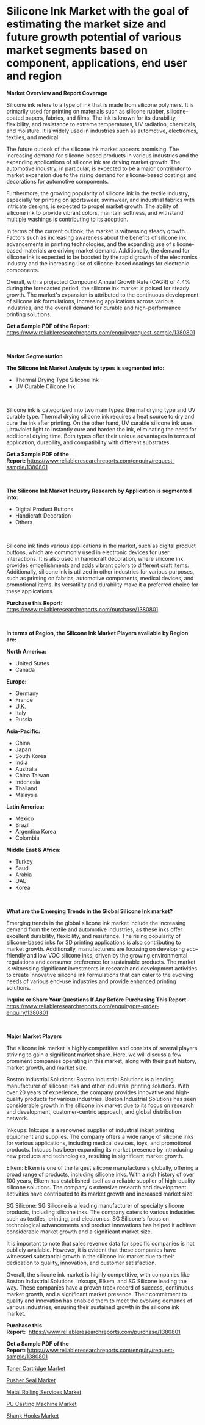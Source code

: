<p><h1>Silicone Ink Market with the goal of estimating the market size and future growth potential of various market segments based on component, applications, end user and region</h1></p><p><strong>Market Overview and Report Coverage</strong></p>
<p><p>Silicone ink refers to a type of ink that is made from silicone polymers. It is primarily used for printing on materials such as silicone rubber, silicone-coated papers, fabrics, and films. The ink is known for its durability, flexibility, and resistance to extreme temperatures, UV radiation, chemicals, and moisture. It is widely used in industries such as automotive, electronics, textiles, and medical.</p><p>The future outlook of the silicone ink market appears promising. The increasing demand for silicone-based products in various industries and the expanding applications of silicone ink are driving market growth. The automotive industry, in particular, is expected to be a major contributor to market expansion due to the rising demand for silicone-based coatings and decorations for automotive components.</p><p>Furthermore, the growing popularity of silicone ink in the textile industry, especially for printing on sportswear, swimwear, and industrial fabrics with intricate designs, is expected to propel market growth. The ability of silicone ink to provide vibrant colors, maintain softness, and withstand multiple washings is contributing to its adoption.</p><p>In terms of the current outlook, the market is witnessing steady growth. Factors such as increasing awareness about the benefits of silicone ink, advancements in printing technologies, and the expanding use of silicone-based materials are driving market demand. Additionally, the demand for silicone ink is expected to be boosted by the rapid growth of the electronics industry and the increasing use of silicone-based coatings for electronic components.</p><p>Overall, with a projected Compound Annual Growth Rate (CAGR) of 4.4% during the forecasted period, the silicone ink market is poised for steady growth. The market's expansion is attributed to the continuous development of silicone ink formulations, increasing applications across various industries, and the overall demand for durable and high-performance printing solutions.</p></p>
<p><strong>Get a Sample PDF of the Report:</strong> <a href="https://www.reliableresearchreports.com/enquiry/request-sample/1380801">https://www.reliableresearchreports.com/enquiry/request-sample/1380801</a></p>
<p>&nbsp;</p>
<p><strong>Market Segmentation</strong></p>
<p><strong>The Silicone Ink Market Analysis by types is segmented into:</strong></p>
<p><ul><li>Thermal Drying Type Silicone Ink</li><li>UV Curable Cilicone Ink</li></ul></p>
<p>&nbsp;</p>
<p><p>Silicone ink is categorized into two main types: thermal drying type and UV curable type. Thermal drying silicone ink requires a heat source to dry and cure the ink after printing. On the other hand, UV curable silicone ink uses ultraviolet light to instantly cure and harden the ink, eliminating the need for additional drying time. Both types offer their unique advantages in terms of application, durability, and compatibility with different substrates.</p></p>
<p><strong>Get a Sample PDF of the Report:</strong>&nbsp;<a href="https://www.reliableresearchreports.com/enquiry/request-sample/1380801">https://www.reliableresearchreports.com/enquiry/request-sample/1380801</a></p>
<p>&nbsp;</p>
<p><strong>The Silicone Ink Market Industry Research by Application is segmented into:</strong></p>
<p><ul><li>Digital Product Buttons</li><li>Handicraft Decoration</li><li>Others</li></ul></p>
<p>&nbsp;</p>
<p><p>Silicone ink finds various applications in the market, such as digital product buttons, which are commonly used in electronic devices for user interactions. It is also used in handicraft decoration, where silicone ink provides embellishments and adds vibrant colors to different craft items. Additionally, silicone ink is utilized in other industries for various purposes, such as printing on fabrics, automotive components, medical devices, and promotional items. Its versatility and durability make it a preferred choice for these applications.</p></p>
<p><strong>Purchase this Report:</strong>&nbsp; <a href="https://www.reliableresearchreports.com/purchase/1380801">https://www.reliableresearchreports.com/purchase/1380801</a></p>
<p>&nbsp;</p>
<p><strong>In terms of Region, the Silicone Ink Market Players available by Region are:</strong></p>
<p>
    <p> <strong> North America: </strong>
        <ul>
            <li>United States</li>
            <li>Canada</li>
        </ul>
        </p> 
    <p> <strong> Europe: </strong>
        <ul>
            <li>Germany</li>
            <li>France</li>
            <li>U.K.</li>
            <li>Italy</li>
            <li>Russia</li>
        </ul>
        </p> 
    <p> <strong> Asia-Pacific: </strong>
        <ul>
            <li>China</li>
            <li>Japan</li>
            <li>South Korea</li>
            <li>India</li>
            <li>Australia</li>
            <li>China Taiwan</li>
            <li>Indonesia</li>
            <li>Thailand</li>
            <li>Malaysia</li>
        </ul>
        </p> 
    <p> <strong> Latin America: </strong>
        <ul>
            <li>Mexico</li>
            <li>Brazil</li>
            <li>Argentina Korea</li>
            <li>Colombia</li>
        </ul>
        </p> 
    <p> <strong> Middle East & Africa: </strong>
        <ul>
            <li>Turkey</li>
            <li>Saudi</li>
            <li>Arabia</li>
            <li>UAE</li>
            <li>Korea</li>
        </ul>
    </p>
    </p>
<p>&nbsp;</p>
<p><strong>What are the Emerging Trends in the Global Silicone Ink market?</strong></p>
<p><p>Emerging trends in the global silicone ink market include the increasing demand from the textile and automotive industries, as these inks offer excellent durability, flexibility, and resistance. The rising popularity of silicone-based inks for 3D printing applications is also contributing to market growth. Additionally, manufacturers are focusing on developing eco-friendly and low VOC silicone inks, driven by the growing environmental regulations and consumer preference for sustainable products. The market is witnessing significant investments in research and development activities to create innovative silicone ink formulations that can cater to the evolving needs of various end-use industries and provide enhanced printing solutions.</p></p>
<p><strong>Inquire or Share Your Questions If Any Before Purchasing This Report</strong>- <a href="https://www.reliableresearchreports.com/enquiry/pre-order-enquiry/1380801">https://www.reliableresearchreports.com/enquiry/pre-order-enquiry/1380801</a></p>
<p>&nbsp;</p>
<p><strong>Major Market Players</strong></p>
<p><p>The silicone ink market is highly competitive and consists of several players striving to gain a significant market share. Here, we will discuss a few prominent companies operating in this market, along with their past history, market growth, and market size.</p><p>Boston Industrial Solutions: Boston Industrial Solutions is a leading manufacturer of silicone inks and other industrial printing solutions. With over 20 years of experience, the company provides innovative and high-quality products for various industries. Boston Industrial Solutions has seen considerable growth in the silicone ink market due to its focus on research and development, customer-centric approach, and global distribution network.</p><p>Inkcups: Inkcups is a renowned supplier of industrial inkjet printing equipment and supplies. The company offers a wide range of silicone inks for various applications, including medical devices, toys, and promotional products. Inkcups has been expanding its market presence by introducing new products and technologies, resulting in significant market growth.</p><p>Elkem: Elkem is one of the largest silicone manufacturers globally, offering a broad range of products, including silicone inks. With a rich history of over 100 years, Elkem has established itself as a reliable supplier of high-quality silicone solutions. The company's extensive research and development activities have contributed to its market growth and increased market size.</p><p>SG Silicone: SG Silicone is a leading manufacturer of specialty silicone products, including silicone inks. The company caters to various industries such as textiles, printing, and electronics. SG Silicone's focus on technological advancements and product innovations has helped it achieve considerable market growth and a significant market size.</p><p>It is important to note that sales revenue data for specific companies is not publicly available. However, it is evident that these companies have witnessed substantial growth in the silicone ink market due to their dedication to quality, innovation, and customer satisfaction.</p><p>Overall, the silicone ink market is highly competitive, with companies like Boston Industrial Solutions, Inkcups, Elkem, and SG Silicone leading the way. These companies have a proven track record of success, continuous market growth, and a significant market presence. Their commitment to quality and innovation has enabled them to meet the evolving demands of various industries, ensuring their sustained growth in the silicone ink market.</p></p>
<p><strong>Purchase this Report:</strong>&nbsp;&nbsp;<a href="https://www.reliableresearchreports.com/purchase/1380801">https://www.reliableresearchreports.com/purchase/1380801</a></p>
<p></p>
<p><strong>Get a Sample PDF of the Report:</strong>&nbsp;<a href="https://www.reliableresearchreports.com/enquiry/request-sample/1380801">https://www.reliableresearchreports.com/enquiry/request-sample/1380801</a></p>
<p><p><a href="https://medium.com/@adityalohrp23/toner-cartridge-market-comprehensive-assessment-by-type-application-and-geography-23a48dcd4014">Toner Cartridge Market</a></p><p><a href="https://medium.com/@rameshramurp23/pusher-seal-market-size-reveals-the-best-marketing-channels-in-global-industry-39d4127a4120">Pusher Seal Market</a></p><p><a href="https://medium.com/@rajuchacharp23/metal-rolling-services-market-the-key-to-successful-business-strategy-forecast-till-2030-1fda362215ca">Metal Rolling Services Market</a></p><p><a href="https://medium.com/@devidwarnerrp23/pu-casting-machine-market-analysis-and-sze-forecasted-for-period-from-2023-to-2030-cf29f1e12c95">PU Casting Machine Market</a></p><p><a href="https://medium.com/@mahimohanrp23/shank-hooks-market-furnishes-information-on-market-share-market-trends-and-market-growth-01786dd4aed8">Shank Hooks Market</a></p></p>